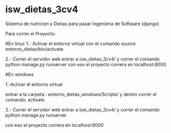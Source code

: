 # isw_dietas_3cv4
Sistema de nutricion y Dietas para pasar Ingenieria de Software (django)


Para correr el Proyecto:


#En linux
1.- Activar el entorno virtual con el comando
source entorno_dietas/bin/activate

2.- Correr el servidor web
entrar a isw_dietas_3cv4/ y correr el comando
python manage.py runserver
con eso el proyecto correra en localhost:8000


#En windows 

1.-Activar el entorno virtual 

entrar a la carpeta : entorno_dietas_windows/Scripts/
y dentro correr el comando:  activate


2.- Correr el servidor web 
entrar a isw_dietas_3cv4/ y correr el comando
python manage.py runserver

con eso el proyecto correra en localhost:8000


